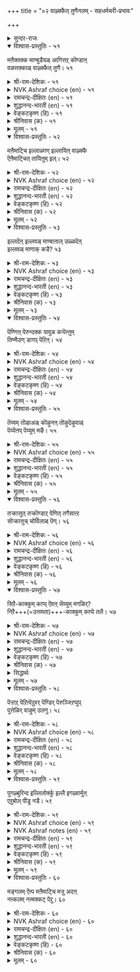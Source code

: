 +++
title = "०२ वाऴ्क्कैत् तुणैनलम् - सहधर्मचरी-प्रभावः"

+++

<details><summary>सुन्दर-राजः</summary>

सहधर्मचरी-प्रभावः
</details>


<details open><summary>विश्वास-प्रस्तुतिः - ५१</summary>

मऩैक्तक्क माण्बुडैयळ् आगित्तऱ् कॊण्डाऩ्  
वळत्तक्काळ् वाऴ्क्कैत् तुणै। ५१  
</details>

<details><summary>श्री-राम-देशिकः - ५१</summary>

दयादि-गुण-सम्पन्ना  
भर्तुर् आयानुसारतः ।  
**करोति** जीवनं याऽत्र  
सैव भार्येति कथ्यते ॥ ५१॥
</details>

<details><summary>NVK Ashraf choice (en) - ५१</summary>

००५१  
An ideal wife is a virtuous life partner  
Living within her husband's means.  
(N.V.K. Ashraf), (P.S. Sundaram)  
</details>

<details><summary>रामचन्द्र-दीक्षितः (en) - ५१</summary>

51\. maṉait takka māṇpu uṭaiyaḷ āki, taṟ koṇṭāṉ  
vaḷattakkāḷ vāḻkkaittuṇai.

51\. She is the true partner in life who possesses all the wifely virtues and spends according to the income of her husband.  
</details>

<details><summary>शुद्धानन्द-भारती (en) - ५१</summary>

1\. மனைத்தக்க மாண்புடையள் ஆகித்தற் கொண்டான்  
வளத்தக்காள் வாழ்க்கைத் துணை  
A good housewife befits the house,  
Spending with thrift the mate's resource.         51  
</details>

<details><summary>वेङ्कटकृष्ण (हि) - ५१</summary>

51
गृहिणी-गुण-गण प्राप्त कर, पुरुष-आय अनुसार ।  
जो गृह-व्यय करती वही, सहधर्मिणी सुचार ॥
</details>

<details><summary>श्रीनिवास (क) - ५१</summary>

51. मनॆगॆ तक्क मडदियागि, पतिय वरमानद मितियरितु संसारवन्नु तूगिसिकॊण्डु होगुववळे बाळिनाधारवागुवळु.

</details>

<details><summary>मूलम् - ५१</summary>

मऩैक्तक्क माण्बुडैयळ् आगित्तऱ् कॊण्डाऩ्  
वळत्तक्काळ् वाऴ्क्कैत् तुणै। ५१  
</details>

<details open><summary>विश्वास-प्रस्तुतिः - ५२</summary>

मऩैमाट्चि इल्लाळ्गण् इल्लायिऩ् वाऴ्क्कै  
ऎऩैमाट्चित् तायिऩुम् इल्। ५२  
</details>

<details><summary>श्री-राम-देशिकः - ५२</summary>

गृहिणी यस्य गार्हस्थ्य-  
गुणादि-**रहिता भवेत्** ।  
**निष्फलं जीवनं** तस्य  
**सत्स्व्** एव विभवादिषु ॥ ५२॥
</details>

<details><summary>NVK Ashraf choice (en) - ५२</summary>

००५२  
If the wife lacks household excellence,  
All other excellence in life comes to nil.  
(G.U. Pope), (N.V.K. Ashraf)  
</details>

<details><summary>रामचन्द्र-दीक्षितः (en) - ५२</summary>

52\. maṉai māṭci illāḷkaṇ il āyiṉ, vāḻkkai  
eṉaimāṭcittu āyiṉum, il.

52\. Home life shorn of its grace will be barren however pompous it may be.  
</details>

<details><summary>शुद्धानन्द-भारती (en) - ५२</summary>

2\. மனைமாட்சி இல்லாள்கண் இல்லாயின் வாழ்க்கை  
எனைமாட்சித் தாயினும் இல்  
Bright is home when wife is chaste.  
If not all greatness is but waste.         52  
</details>

<details><summary>वेङ्कटकृष्ण (हि) - ५२</summary>

52
गुण-गण गृहणी में न हो, गृह्य-कर्म के अर्थ ।  
सुसंपन्न तो क्यों न हो, गृह-जीवन है व्यर्थ ॥
</details>

<details><summary>श्रीनिवास (क) - ५२</summary>

52. मनॆवार्तॆगॆ तक्क सद्गुणगळु मनॆयॊडतियल्लि इल्लवादरॆ बेरॆ ऎष्टु सिरिसम्पदगळिद्दरू निरर्थकवॆनिसुत्तदॆ.

</details>

<details><summary>मूलम् - ५२</summary>

मऩैमाट्चि इल्लाळ्गण् इल्लायिऩ् वाऴ्क्कै  
ऎऩैमाट्चित् तायिऩुम् इल्। ५२  
</details>

<details open><summary>विश्वास-प्रस्तुतिः - ५३</summary>

इल्लदॆऩ् इल्लवळ् माण्बाऩाल् उळ्ळदॆऩ्  
इल्लवळ् माणाक् कडै? ५३  
</details>

<details><summary>श्री-राम-देशिकः - ५३</summary>

पत्नी चेद् गुण-सम्पन्ना  
**समृद्धं** तस्य जीवनम् ।  
वैपरीत्ये **समायाते**  
**शून्यम्** एव हि जीवनम् ॥ ५३॥
</details>

<details><summary>NVK Ashraf choice (en) - ५३</summary>

००५३  
With a good wife, what is lacking?  
And when she is lacking, what is good?  
(P.S. Sundaram)  
</details>

<details><summary>रामचन्द्र-दीक्षितः (en) - ५३</summary>

53\. illatu eṉ, illavaḷ māṇpuāṉāl? uḷḷatu eṉ,  
illavaḷ māṇākkaṭai?.

53\. If the wife abounds in virtues is there anything lacking in home? Lacking which, it lacks everything.  
</details>

<details><summary>शुद्धानन्द-भारती (en) - ५३</summary>

3\. இல்லதென் இல்லவள் மாண்பானால்; உள்ளதென்  
இல்லவள் மாணாக் கடை  
What is rare when wife is good.  
What can be there when she is bad?         53  
</details>

<details><summary>वेङ्कटकृष्ण (हि) - ५३</summary>

53
गृहिणी रही सुधर्मिणी, तो क्या रहा अभाव ।  
गृहिणी नहीं सुधर्मिणी, किसका नहीं अभाव ॥
</details>

<details><summary>श्रीनिवास (क) - ५३</summary>

53. मनॆयॊडति सद्गुणवन्तॆयादरॆ बाळिनल्लि इल्लवादुदादरू एनु? अवळल्लि सद्गुणगळिल्लवादरॆ बाळिनल्लि इरुवुदादरू एनु?

</details>

<details><summary>मूलम् - ५३</summary>

इल्लदॆऩ् इल्लवळ् माण्बाऩाल् उळ्ळदॆऩ्  
इल्लवळ् माणाक् कडै? ५३  
</details>

<details open><summary>विश्वास-प्रस्तुतिः - ५४</summary>

पॆण्णिऩ् पॆरुन्दक्क यावुळ कऱ्पॆऩ्ऩुम्  
तिण्मैउण् डागप् पॆऱिऩ्। ५४  
</details>

<details><summary>श्री-राम-देशिकः - ५४</summary>

पातिव्रत्येन **सम्पन्ना**  
गृहिणी यदि **सङ्गता** ।  
तस्माद् अच्युत्तं भाग्यं  
गृहस्थस्य **न लभ्यते** ॥ ५४॥
</details>

<details><summary>NVK Ashraf choice (en) - ५४</summary>

००५४  
What more grandeur does a woman need  
Than possessing the strength of chastity?  
(N.V.K. Ashraf)  
</details>

<details><summary>रामचन्द्र-दीक्षितः (en) - ५४</summary>

54\. peṇṇiṉ peruntakka yā uḷa-kaṟpu eṉṉum  
tiṇmai uṇṭākappeṟiṉ?.

54\. Is there anything greater than a woman if only she is the citadel of chastity?  
</details>

<details><summary>शुद्धानन्द-भारती (en) - ५४</summary>

4\. பெண்ணின் பெருந்தக்க யாவுள கற்பென்னும்  
திண்மையுண் டாகப் பெறின்  
What greater fortune is for men  
Than a constant chaste woman?         54  
</details>

<details><summary>वेङ्कटकृष्ण (हि) - ५४</summary>

54
स्त्री से बढ़ कर श्रेष्ठ ही, क्या है पाने योग्य ।  
यदि हो पातिव्रत्य की, दृढ़ता उसमें योग्य ॥
</details>

<details><summary>श्रीनिवास (क) - ५४</summary>

54. हण्णिनल्लि पातिव्रत्य (चारित्र्य) वॆम्ब स्थिरगुणवु नॆलॆयागिद्दल्लि, हॆण्णिगिन्त हिरिदाद वस्तु मत्तावुदिदॆ ?

</details>

<details><summary>मूलम् - ५४</summary>

पॆण्णिऩ् पॆरुन्दक्क यावुळ कऱ्पॆऩ्ऩुम्  
तिण्मैउण् डागप् पॆऱिऩ्। ५४  
</details>

<details open><summary>विश्वास-प्रस्तुतिः - ५५</summary>

तॆय्वम् तॊऴाअळ् कॊऴुनऩ् तॊऴुदॆऴुवाळ्  
पॆय्यॆऩप् पॆय्युम् मऴै। ५५  
</details>

<details><summary>श्री-राम-देशिकः - ५५</summary>

पतिम् एव हरिं **मत्वा**  
प्रातर् या **भजते** ऽन्वहम् ।  
"त्वं वर्षे"ति तया **ऽऽशप्तो**  
देवोऽपि किल **वर्षति** ॥ ५५॥+++(5)+++
</details>

<details><summary>NVK Ashraf choice (en) - ५५</summary>

००५५  
Even rains fall at the command of the wife  
Who upon rising worships not God, but her husband.  
(Satguru Subramuniyaswami)  
</details>

<details><summary>रामचन्द्र-दीक्षितः (en) - ५५</summary>

55\. teyvam toḻāaḷ, koḻunaṉ-toḻutu eḻuvāḷ,  
‘pey’ eṉa, peyyum maḻai.

55\. Waking up she worships no other god than her husband. Verily at her very bidding it rains.  
</details>

<details><summary>शुद्धानन्द-भारती (en) - ५५</summary>

5\. தெய்வந் தொழாஅள் கொழுநன் தொழுதெழுவாள்  
பெய்யெனப் பெய்யும் மழை  
Her spouse before God who adores,  
Is like rain that at request pours.         55  
</details>

<details><summary>वेङ्कटकृष्ण (हि) - ५५</summary>

55
पूजे सती न देव को, पूज जगे निज कंत ।  
उसके कहने पर ‘बरस’, बरसे मेघ तुरंत ॥
</details>

<details><summary>श्रीनिवास (क) - ५५</summary>

55. बेरॆ दैवगळिगॆरगदॆ तन्न पतिगॆरगि एळुववळु, हुय्यॆन्दरॆ मळॆ हुय्युवुदु.

</details>

<details><summary>मूलम् - ५५</summary>

तॆय्वम् तॊऴाअळ् कॊऴुनऩ् तॊऴुदॆऴुवाळ्  
पॆय्यॆऩप् पॆय्युम् मऴै। ५५  
</details>

<details open><summary>विश्वास-प्रस्तुतिः - ५६</summary>

तऱ्कात्तुत् तऱ्कॊण्डाऱ् पेणित् तगैसाऩ्ऱ  
सॊऱ्कात्तुच् चोर्विलाळ् पॆण्। ५६  
</details>

<details><summary>श्री-राम-देशिकः - ५६</summary>

पातिव्रत्येन भर्तारम्  
आत्मानं कीर्तिम् एव च ।  
या **पालयति** धर्मेण  
सैव नारीति **कथ्यते** ॥ ५६॥
</details>

<details><summary>NVK Ashraf choice (en) - ५६</summary>

००५६  
A tireless woman guards herself,  
Cares for her spouse and upholds family name.  
(N.V.K. Ashraf)  
</details>

<details><summary>रामचन्द्र-दीक्षितः (en) - ५६</summary>

56\. taṟkāttu, taṟ koṇṭāṟ pēṇi, takai cāṉṟa  
coṟkāttu, cōrvu ilāḷ-peṇ.

56\. She is the woman who shields herself, serves her wedded lord, maintains her glory and never ceases from her toil.  
</details>

<details><summary>शुद्धानन्द-भारती (en) - ५६</summary>

6\. தற்காத்துத் தற்கொண்டாற் பேணித் தசைசான்ற  
சொற்காத்துச் சோர்விலாள் பெண்  
The good wife guards herself from blame,  
She tends her spouse and brings him fame.         56  
</details>

<details><summary>वेङ्कटकृष्ण (हि) - ५६</summary>

56
रक्षा करे सतीत्व की, पोषण करती कांत ।  
गृह का यश भी जो रखे, स्त्री है वह अश्रांत ॥
</details>

<details><summary>श्रीनिवास (क) - ५६</summary>

56. तन्न शील चारित्र्यगळन्नु कादुकॊण्डु, कै हिडिद गण्डनन्नु उप चरिसि, तन्न कुटुम्बद कीर्तियन्नु कादु, धर्ममार्गदल्लि दृढवागि नडॆयुववळॆ हॆण्णु.

</details>

<details><summary>मूलम् - ५६</summary>

तऱ्कात्तुत् तऱ्कॊण्डाऱ् पेणित् तगैसाऩ्ऱ  
सॊऱ्कात्तुच् चोर्विलाळ् पॆण्। ५६  
</details>

<details open><summary>विश्वास-प्रस्तुतिः - ५७</summary>

सिऱै-काक्कुम् काप्प् ऎवऩ् सॆय्युम् मगळिर्?  
निऱै+++(=उत्तमता)+++-काक्कुम् काप्पे तलै। ५७  
</details>

<details><summary>श्री-राम-देशिकः - ५७</summary>

दण्डनाद्यैस् तु नारीणां  
**रक्षणे किं** प्रयोजनम् ।  
पातिव्रत्यात् स्वतः स्त्रीणाम्  
आत्म-**रक्षणम्** उत्तमम् ॥ ५७॥+++(5)+++
</details>

<details><summary>NVK Ashraf choice (en) - ५७</summary>

००५७  
What use is physical restraint to a woman  
When her moral restraint is the best?  
(K. Kannan)  
</details>

<details><summary>रामचन्द्र-दीक्षितः (en) - ५७</summary>

57\. ciṟai kākkum kāppu evaṉ ceyyum? makaḷir  
niṟai kākkum kāppē talai.

57\. Of what use is one’s watch and ward?  
Her chastity is her only shield.  
</details>

<details><summary>शुद्धानन्द-भारती (en) - ५७</summary>

7\. சிறைகாக்குங் காப்புஎவன் செய்யும் மகளிர்  
நிறைகாக்குங் காப்பே தலை  
Of what avail are watch and ward?  
Their purity is women's guard.         57  
</details>

<details><summary>वेङ्कटकृष्ण (हि) - ५७</summary>

57
परकोटा पहरा दिया, इनसे क्या हो रक्ष ।  
स्त्री हित पातिव्रत्य ही, होगा उत्तम रक्ष ॥
</details>

<details><summary>श्रीनिवास (क) - ५७</summary>

57. (हॆङ्गसरन्नु) कावलिट्टु कापाडिदर् एनु प्रयोजन ?  
    तम्म शील रक्षणॆय बग्गॆ अवरिगिरुव मनो-नॆश्चयवे ऎल्लक्किन्त मिगिलाद कावलु.

</details>

<details><summary>सिद्धार्थः</summary>

अरक्षिता गृहे रुद्धाः पुरुषैराप्तकारिभिः ।  
आत्मानमात्मना यास्तु रक्षेयुस्ताः सुरक्षिताः ॥ मनुस्मृति ९.१२ ॥ 

Another excellent example of convergence between Manusmṛti and Tirukkuṟal̤.
</details>


<details><summary>मूलम् - ५७</summary>

सिऱैगाक्कुम् काप्पॆवऩ् सॆय्युम् मगळिर्  
निऱैगाक्कुम् काप्पे तलै। ५७  
</details>

<details open><summary>विश्वास-प्रस्तुतिः - ५८</summary>

पॆऱ्ऱाऱ् पॆऱिऩ्पॆऱुवर् पॆण्डिर् पॆरुञ्जिऱप्पुप्  
पुत्तेळिर् वाऴुम् उलगु। ५८  
</details>

<details><summary>श्री-राम-देशिकः - ५८</summary>

पातिव्रत्येन **सहितां**  
पति-**शुश्रूषणे रताम्** ।  
गृह-स्था गृहिणीं **प्राप्य**  
स्वर्ग-लोकं **भजन्ति** हि ॥ ५८॥
</details>

<details><summary>NVK Ashraf choice (en) - ५८</summary>

००५८  
The woman who gains her husband's love  
Gains great glory in the heaven. *  
(P.S. Sundaram), (S.M. Diaz)  
</details>

<details><summary>रामचन्द्र-दीक्षितः (en) - ५८</summary>

58\. peṟṟāṟ peṟiṉ peṟuvar, peṇṭir, peruñ ciṟappup  
puttēḷir vāḻum ulaku.

58\. A dutiful wife inherits heaven with all its glory.  
</details>

<details><summary>शुद्धानन्द-भारती (en) - ५८</summary>

8\. பெற்றாற் பெறின்பெறுவர் பெண்டிர் பெருஞ்சிறப்புப்  
புத்தேளிர் வாழும் உலகு  
Women who win their husbands' heart  
Shall flourish where the gods resort.         58  
</details>

<details><summary>वेङ्कटकृष्ण (हि) - ५८</summary>

58
यदि पाती है नारियाँ, पति पूजा कर शान ।  
तो उनका सुरधाम में, होता है बहुमान ॥
</details>

<details><summary>श्रीनिवास (क) - ५८</summary>

58. पडॆद पतियन्नु मॆच्चिकॊण्डु अवनॊन्दिगॆ बाळिदरॆ, हॆङ्गसरु बहळ वैभववुळ्ळ देवलोकद सुखवन्नु पडॆयुत्तारॆ.

</details>

<details><summary>मूलम् - ५८</summary>

पॆऱ्ऱाऱ् पॆऱिऩ्पॆऱुवर् पॆण्डिर् पॆरुञ्जिऱप्पुप्  
पुत्तेळिर् वाऴुम् उलगु। ५८  
</details>

<details open><summary>विश्वास-प्रस्तुतिः - ५९</summary>

पुगऴ्बुरिन्द इल्लिलोर्क्कु इल्लै इगऴ्वार्मुऩ्  
एऱुबोल् पीडु नडै। ५९  
</details>

<details><summary>श्री-राम-देशिकः - ५९</summary>

पातिव्रत्य-**यशो-हीनां**  
भार्यां यो **लभते** नरः ।  
**स-गार्वं** सिंहवत् सोऽयं  
शत्रु-मध्ये **न गच्छति** ॥ ५९॥ +++(5)+++
</details>

<details><summary>NVK Ashraf choice (en) - ५९</summary>

००५९  
He whose wife is not praiseworthy  
Cannot walk with leonine gait before his critics.  
(K. Krishnaswamy & Vijaya Ramkumar), (N.V.K. Ashraf)  
</details>

<details><summary>NVK Ashraf notes (en) - ५९</summary>

५९. An alternate translation: "Where there is no reputation at home, there is no chance for proud leonine gaits outside" - (N.V.K. Ashraf). (J. Narayanaswamy) provides us an interesting translation: "The mind is without fear and the head is held high" when you are joined by a praiseworthy partner life. 
</details>

<details><summary>रामचन्द्र-दीक्षितः (en) - ५९</summary>

59\. pukaḻ purinta il ilōrkku illai-ikaḻvārmuṉ  
ēṟupōl pīṭu naṭai.

59\. A cuckold knows not the lovely gait of a lion before his detractors.  
</details>

<details><summary>शुद्धानन्द-भारती (en) - ५९</summary>

9\. புகழ்புரிந்த இல்லிலோர்க்கு இல்லை இகழ்வவார்முன்  
ஏறுபோல் பீடு நடை  
A cuckold has not the lion-like gait  
Before his detractors aright.         59  
</details>

<details><summary>वेङ्कटकृष्ण (हि) - ५९</summary>

59
जिसकी पत्नी को नहीं, घर के यश का मान ।  
नहिं निन्दक के सामने, गति शार्दूल समान ॥
</details>

<details><summary>श्रीनिवास (क) - ५९</summary>

59. कीर्तियन्नु कायुव हॆण्डति इल्लदवरु, तम्मन्नु निन्दिसुववर ऎदुरिनल्लि गण्डॆदॆयिन्द तलॆयॆत्ति, निर्भीतरागि नडॆयलाररु.

</details>

<details><summary>मूलम् - ५९</summary>

पुगऴ्बुरिन्द इल्लिलोर्क्कु इल्लै इगऴ्वार्मुऩ्  
एऱुबोल् पीडु नडै। ५९  
</details>

<details open><summary>विश्वास-प्रस्तुतिः - ६०</summary>

मङ्गलम् ऎऩ्प मऩैमाट्चि मऱ्ऱु अदऩ्  
नऩ्कलम् नऩ्मक्कट् पेऱु। ६०  
</details>

<details><summary>श्री-राम-देशिकः - ६०</summary>

सच्-चरित्रवती भार्या  
**माङ्गल्यं** जीवितस्य सा ।  
सत्-पुत्राणाम् **अवाप्तितस्** तु  
ततो **भूषणवद् भवेत्** ॥ ६०॥
</details>

<details><summary>NVK Ashraf choice (en) - ६०</summary>

००६०  
A good wife is called boon to a house;  
Besides that, good children its jewels. *  
(P.S. Sundaram)  
</details>

<details><summary>रामचन्द्र-दीक्षितः (en) - ६०</summary>

60\. 'maṅkalam' eṉpa, maṉaimāṭci; maṟṟu ataṉ  
naṉkalam naṉ makkaṭ pēṟu.

60\. The grace of a home is her virtue. Her blessed children are its adornment.
</details>

<details><summary>शुद्धानन्द-भारती (en) - ६०</summary>

10\. மங்கலம் என்ப மனைமாட்சி மற்றுஅதன்  
நன்கலம் நன்மக்கட் பேறு  
An honest wife is home's delight  
And children good are jewels abright.         60  
</details>

<details><summary>वेङ्कटकृष्ण (हि) - ६०</summary>

60
गृह का जयमंगल कहें, गृहिणी की गुण-खान ।  
उनका सद्भूषण कहें, पाना सत्सन्तान ॥
</details>

<details><summary>श्रीनिवास (क) - ६०</summary>

60. मनॆयॊडतिय (हॆण्डति) सद्गुणवे मनॆगॆ मङ्गळकर; ऒळ्ळॆय मक्कळन्नु पडॆयुवुदु अदक्कॆ मत्तष्टु शोभॆ नीडुवुदु.
</details>

<details><summary>मूलम् - ६०</summary>

मङ्गलम् ऎऩ्प मऩैमाट्चि मऱ्ऱु अदऩ्  
नऩ्कलम् नऩ्मक्कट् पेऱु। ६०  
</details>

